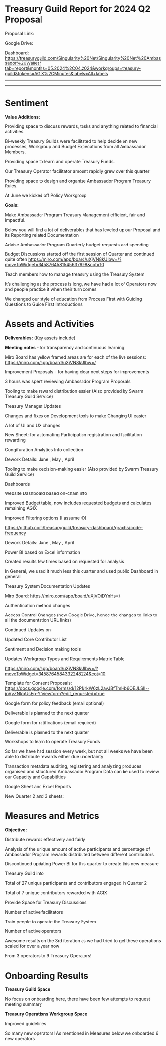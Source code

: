 # Treasury Guild Report for 2024 Q2 Proposal

Proposal Link:

Google Drive:



Dashboard: https://treasuryguild.com/Singularity%20Net/Singularity%20Net%20Ambassador%20Wallet?tab=report&months=05.2024%2C04.2024&workgroups=treasury-guild&tokens=AGIX%2CMinutes&labels=All+labels

****

****

# Sentiment

**Value Additions:**

Providing space to discuss rewards, tasks and anything related to financial activities.

Bi-weekly Treasury Guilds were facilitated to help decide on new processes, Workgroup and Budget Expecations from all Ambassador Members.



Providing space to learn and operate Treasury Funds.

Our Treasury Operator facilitator amount rapidly grew over this quarter



Providing space to design and organize Ambassador Program Treasury Rules.

At June we kicked off Policy Workgroup



**Goals:**

Make Ambassador Program Treasury Management efficient, fair and impactful.

Below you will find a lot of deliverables that has leveled up our Proposal and its Reporting related Documentation



Advise Ambassador Program Quarterly budget requests and spending.

Budget Discussions started off the first session of Quarter and continued quite often https://miro.com/app/board/uXjVN8kUlbw=/?moveToWidget=3458764581545637998&cot=10



Teach members how to manage treasury using the Treasury System

It’s challenging as the process is long, we have had a lot of Operators now and people practice it when their turn comes

We changed our style of education from Process First with Guiding Questions to Guide First Introductions

# Assets and Activities

**Deliverables:** (Key assets include)

**Meeting notes** - for transparency and continuous learning

Miro Board has yellow framed areas are for each of the live sessions: https://miro.com/app/board/uXjVN8kUlbw=/



Improvement Proposals - for having clear next steps for improvements









3 hours was spent reviewing Ambassador Program Proposals



Tooling to make reward distribution easier (Also provided by Swarm Treasury Guild Service)

Treasury Manager Updates

Changes and fixes on Development tools to make Changing UI easier

A lot of UI and UX changes

New Sheet: for automating Participation registration and facilitation rewarding

Congifuration Analytics Info collection

Dework Details: June , May , April



Tooling to make decision-making easier (Also provided by Swarm Treasury Guild Service)

Dashboards

Website Dashboard based on-chain info

Improved Budget table, now includes requested budgets and calculates remaining AGIX

Improved Filtering options (I assume :D)

https://github.com/treasuryguild/treasury-dashboard/graphs/code-frequency

Dework Details: June , May , April



Power BI based on Excel information

Created results few times based on requested for analysis

In General, we used it much less this quarter and used public Dashboard in general



Treasury System Documentation Updates

Miro Board: https://miro.com/app/board/uXjVOiDYnHs=/

Authentication method changes

Access Control Changes (new Google Drive, hence the changes to links to all the documentation URL links)

Continued Updates on



Updated Core Contributor List





Sentiment and Decision making tools

Updates Workgroup Types and Requirements Matrix Table

https://miro.com/app/board/uXjVN8kUlbw=/?moveToWidget=3458764584332248224&cot=10



Template for Consent Proposals: https://docs.google.com/forms/d/12PNrkW6zL2avJBfTmHb6OEJLSlI--jpVyZNkbUsEp-Y/viewform?edit_requested=true

Google form for policy feedback (email optional)

Deliverable is planned to the next quarter

Google form for ratifications (email required)

Deliverable is planned to the next quarter



Workshops to learn to operate Treasury Funds

So far we have had session every week, but not all weeks we have been able to distribute rewards either due uncertainty

Transaction metadata auditing, registering and analyzing produces organised and structured Ambassador Program Data can be used to review our Capacity and Capabitlties



Google Sheet and Excel Reports

New Quarter 2 and 3 sheets:





# Measures and Metrics

**Objective:**

Distribute rewards effectively and fairly

Analysis of the unique amount of active participants and percentage of Ambassador Program rewards distributed between different contributors

Discontinued updating Power BI for this quarter to create this new measure

Treasury Guild info

Total of 27 unique participants and contributors engaged in Quarter 2

Total of 7 unique contributors rewarded with AGIX

Provide Space for Treasury Discussions

Number of active facilitators

Train people to operate the Treasury System

Number of active operators

Awesome results on the 3rd iteration as we had tried to get these operations scaled for over a year now

From 3 operators to 9 Treasury Operators!





# Onboarding Results

**Treasury Guild Space**

No focus on onboarding here, there have been few attempts to request meeting summary

**Treasury Operations Workgroup Space**

Improved guidelines

So many new operators! As mentioned in Measures below we onboarded 6 new operators

